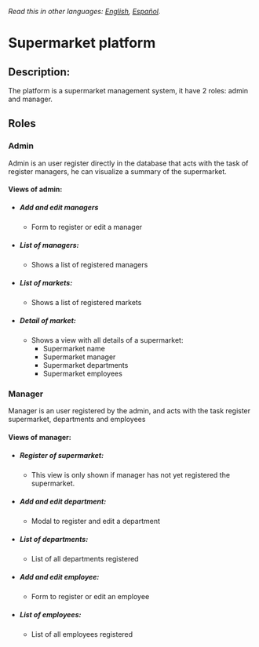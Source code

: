 *Read this in other languages: [English](README.md), [Español](README.es.md).*

# Supermarket platform

## Description: 
The platform is a supermarket management system, it have 2 roles: admin and manager.

## Roles
### Admin
Admin is an user register directly in the database that acts with the task of register managers, he can visualize a summary of the supermarket. 
#### Views of admin:
- ##### Add and edit managers
    - Form to register or edit a manager
- ##### List of managers: 
    - Shows a list of registered managers
- ##### List of markets: 
    - Shows a list of registered markets
- ##### Detail of market: 
    - Shows a view with all details of a supermarket:
        - Supermarket name
        - Supermarket manager
        - Supermarket departments
        - Supermarket employees

### Manager
Manager is an user registered by the admin, and acts with the task register supermarket, departments and employees
#### Views of manager:
- ##### Register of supermarket: 
    - This view is only shown if manager has not yet registered the supermarket.
- ##### Add and edit department: 
    - Modal to register and edit a department 
- ##### List of departments: 
    - List of all departments registered 
- ##### Add and edit employee: 
    - Form to register or edit an employee
- ##### List of employees:  
    - List of all employees registered
  